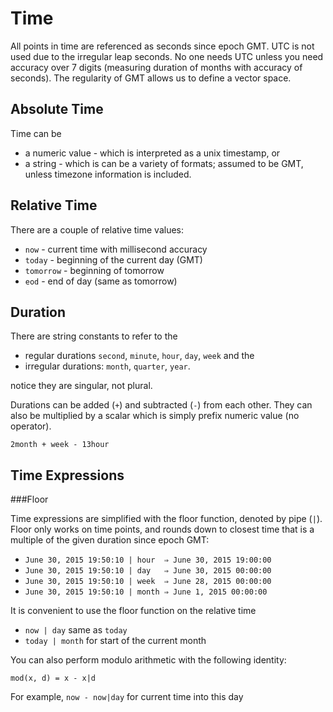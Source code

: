 Time
====

All points in time are referenced as seconds since epoch GMT. UTC is not used
due to the irregular leap seconds. No one needs UTC unless you need accuracy
over 7 digits (measuring duration of months with accuracy of seconds). The
regularity of GMT allows us to define a vector space.

Absolute Time
-------------

Time can be 

* a numeric value - which is interpreted as a unix timestamp, or
* a string - which is can be a variety of formats; assumed to be GMT, unless timezone information is included.     

Relative Time
-------------

There are a couple of relative time values:

* `now` - current time with millisecond accuracy
* `today` - beginning of the current day (GMT)
* `tomorrow` - beginning of tomorrow
* `eod` - end of day (same as tomorrow) 

Duration
--------

There are string constants to refer to the 

* regular durations `second`, `minute`, `hour`, `day`, `week` and the
* irregular durations: `month`, `quarter`, `year`.

notice they are singular, not plural. 

Durations can be added (`+`) and subtracted (`-`) from each other. They can also be multiplied by a scalar which is simply prefix numeric value (no operator).

	2month + week - 13hour



Time Expressions
----------------

###Floor

Time expressions are simplified with the floor function, denoted by pipe (`|`).   Floor only works on time points, and rounds down to closest time that is a multiple of the given duration since epoch GMT:

* `June 30, 2015 19:50:10 | hour  ⇒ June 30, 2015 19:00:00`
* `June 30, 2015 19:50:10 | day   ⇒ June 30, 2015 00:00:00`
* `June 30, 2015 19:50:10 | week  ⇒ June 28, 2015 00:00:00`
* `June 30, 2015 19:50:10 | month ⇒ June 1, 2015 00:00:00` 

It is convenient to use the floor function on the relative time 

* `now | day` same as `today`
* `today | month` for start of the current month

You can also perform modulo arithmetic with the following identity:

	mod(x, d) = x - x|d

For example, `now - now|day` for current time into this day 



 




